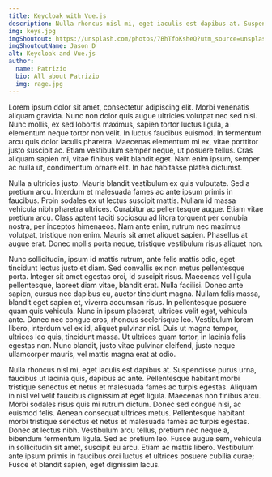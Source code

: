 ```yaml
---
title: Keycloak with Vue.js
description: Nulla rhoncus nisl mi, eget iaculis est dapibus at. Suspendisse purus urna, faucibus ut lacinia quis, dapibus ac ante. Pellentesque habitant morbi tristique senectus et netus et malesuada fames ac turpis egestas. Aliquam in nisl vel velit faucibus dignissim at eget ligula. Maecenas non finibus arcu. Morbi sodales risus quis mi rutrum dictum. Donec sed congue nisi, ac euismod felis.
img: keys.jpg
imgShoutout: https://unsplash.com/photos/7BhTfoKsheQ?utm_source=unsplash&utm_medium=referral&utm_content=creditShareLink
imgShoutoutName: Jason D
alt: Keycloak and Vue.js
author:
  name: Patrizio
  bio: All about Patrizio
  img: rage.jpg
---
```


Lorem ipsum dolor sit amet, consectetur adipiscing elit. Morbi venenatis aliquam gravida. Nunc non dolor quis augue ultricies volutpat nec sed nisi. Nunc mollis, ex sed lobortis maximus, sapien tortor luctus ligula, a elementum neque tortor non velit. In luctus faucibus euismod. In fermentum arcu quis dolor iaculis pharetra. Maecenas elementum mi ex, vitae porttitor justo suscipit ac. Etiam vestibulum semper neque, ut posuere tellus. Cras aliquam sapien mi, vitae finibus velit blandit eget. Nam enim ipsum, semper ac nulla ut, condimentum ornare elit. In hac habitasse platea dictumst.

Nulla a ultricies justo. Mauris blandit vestibulum ex quis vulputate. Sed a pretium arcu. Interdum et malesuada fames ac ante ipsum primis in faucibus. Proin sodales ex ut lectus suscipit mattis. Nullam id massa vehicula nibh pharetra ultrices. Curabitur ac pellentesque augue. Etiam vitae pretium arcu. Class aptent taciti sociosqu ad litora torquent per conubia nostra, per inceptos himenaeos. Nam ante enim, rutrum nec maximus volutpat, tristique non enim. Mauris sit amet aliquet sapien. Phasellus at augue erat. Donec mollis porta neque, tristique vestibulum risus aliquet non.

Nunc sollicitudin, ipsum id mattis rutrum, ante felis mattis odio, eget tincidunt lectus justo et diam. Sed convallis ex non metus pellentesque porta. Integer sit amet egestas orci, id suscipit risus. Maecenas vel ligula pellentesque, laoreet diam vitae, blandit erat. Nulla facilisi. Donec ante sapien, cursus nec dapibus eu, auctor tincidunt magna. Nullam felis massa, blandit eget sapien et, viverra accumsan risus. In pellentesque posuere quam quis vehicula. Nunc in ipsum placerat, ultrices velit eget, vehicula ante. Donec nec congue eros, rhoncus scelerisque leo. Vestibulum lorem libero, interdum vel ex id, aliquet pulvinar nisl. Duis ut magna tempor, ultrices leo quis, tincidunt massa. Ut ultrices quam tortor, in lacinia felis egestas non. Nunc blandit, justo vitae pulvinar eleifend, justo neque ullamcorper mauris, vel mattis magna erat at odio.

Nulla rhoncus nisl mi, eget iaculis est dapibus at. Suspendisse purus urna, faucibus ut lacinia quis, dapibus ac ante. Pellentesque habitant morbi tristique senectus et netus et malesuada fames ac turpis egestas. Aliquam in nisl vel velit faucibus dignissim at eget ligula. Maecenas non finibus arcu. Morbi sodales risus quis mi rutrum dictum. Donec sed congue nisi, ac euismod felis. Aenean consequat ultrices metus. Pellentesque habitant morbi tristique senectus et netus et malesuada fames ac turpis egestas. Donec at lectus nibh. Vestibulum arcu tellus, pretium nec neque a, bibendum fermentum ligula. Sed ac pretium leo. Fusce augue sem, vehicula in sollicitudin sit amet, suscipit eu arcu. Etiam ac mattis libero. Vestibulum ante ipsum primis in faucibus orci luctus et ultrices posuere cubilia curae; Fusce et blandit sapien, eget dignissim lacus.
